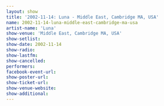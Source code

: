 ```yaml
---
layout: show
title: '2002-11-14: Luna - Middle East, Cambridge MA, USA'
name: 2002-11-14-luna-middle-east-cambridge-ma-usa
artist-name: 'Luna'
show-venue: 'Middle East, Cambridge MA, USA'
show-setlist: 
show-date: 2002-11-14
show-radio: 
show-lastfm: 
show-cancelled: 
performers: 
facebook-event-url: 
show-poster-url: 
show-ticket-url: 
show-venue-website: 
show-additional: 
---
```


